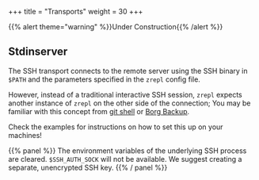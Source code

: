 +++
title = "Transports"
weight = 30
+++

{{% alert theme="warning" %}}Under Construction{{% /alert %}}

## Stdinserver


The SSH transport connects to the remote server using the SSH binary in
`$PATH` and the parameters specified in the `zrepl` config file.

However, instead of a traditional interactive SSH session, `zrepl` expects
another instance of `zrepl` on the other side of the connection; You may be
familiar with this concept from [git shell](https://git-scm.com/docs/git-shell)
or [Borg Backup](https://borgbackup.readthedocs.io/en/stable/deployment.html).

Check the examples for instructions on how to set this up on your machines!

{{% panel %}}
The environment variables of the underlying SSH process are cleared. `$SSH_AUTH_SOCK` will not be available. We suggest creating a separate, unencrypted SSH key.
{{% / panel %}}

